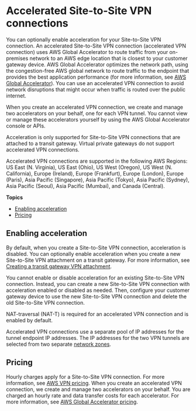 # Accelerated Site\-to\-Site VPN connections<a name="accelerated-vpn"></a>

You can optionally enable acceleration for your Site\-to\-Site VPN connection\. An accelerated Site\-to\-Site VPN connection \(accelerated VPN connection\) uses AWS Global Accelerator to route traffic from your on\-premises network to an AWS edge location that is closest to your customer gateway device\. AWS Global Accelerator optimizes the network path, using the congestion\-free AWS global network to route traffic to the endpoint that provides the best application performance \(for more information, see [AWS Global Accelerator](https://aws.amazon.com/global-accelerator/)\)\. You can use an accelerated VPN connection to avoid network disruptions that might occur when traffic is routed over the public internet\.

When you create an accelerated VPN connection, we create and manage two accelerators on your behalf, one for each VPN tunnel. You cannot view or manage these accelerators yourself by using the AWS Global Accelerator console or APIs\.

Acceleration is only supported for Site\-to\-Site VPN connections that are attached to a transit gateway\. Virtual private gateways do not support accelerated VPN connections\.

Accelerated VPN connections are supported in the following AWS Regions: US East \(N\. Virginia\), US East \(Ohio\), US West \(Oregon\), US West \(N\. California\), Europe \(Ireland\), Europe \(Frankfurt\), Europe \(London\), Europe \(Paris\), Asia Pacific \(Singapore\), Asia Pacific \(Tokyo\), Asia Pacific \(Sydney\), Asia Pacific \(Seoul\), Asia Pacific \(Mumbai\), and Canada \(Central\)\.

**Topics**
+ [Enabling acceleration](#accelerated-vpn-enabling)
+ [Pricing](#accelerated-vpn-pricing)

## Enabling acceleration<a name="accelerated-vpn-enabling"></a>

By default, when you create a Site\-to\-Site VPN connection, acceleration is disabled\. You can optionally enable acceleration when you create a new Site\-to\-Site VPN attachment on a transit gateway\. For more information, see [Creating a transit gateway VPN attachment](create-tgw-vpn-attachment.md)\.

You cannot enable or disable acceleration for an existing Site\-to\-Site VPN connection\. Instead, you can create a new Site\-to\-Site VPN connection with acceleration enabled or disabled as needed\. Then, configure your customer gateway device to use the new Site\-to\-Site VPN connection and delete the old Site\-to\-Site VPN connection\. 

NAT\-traversal \(NAT\-T\) is required for an accelerated VPN connection and is enabled by default\.

Accelerated VPN connections use a separate pool of IP addresses for the tunnel endpoint IP addresses\. The IP addresses for the two VPN tunnels are selected from two separate [network zones](https://docs.aws.amazon.com/global-accelerator/latest/dg/introduction-components.html)\.

## Pricing<a name="accelerated-vpn-pricing"></a>

Hourly charges apply for a Site\-to\-Site VPN connection\. For more information, see [AWS VPN pricing](https://aws.amazon.com/vpn/pricing/)\. When you create an accelerated VPN connection, we create and manage two accelerators on your behalf\. You are charged an hourly rate and data transfer costs for each accelerator\. For more information, see [AWS Global Accelerator pricing](https://aws.amazon.com/global-accelerator/pricing/)\. 
